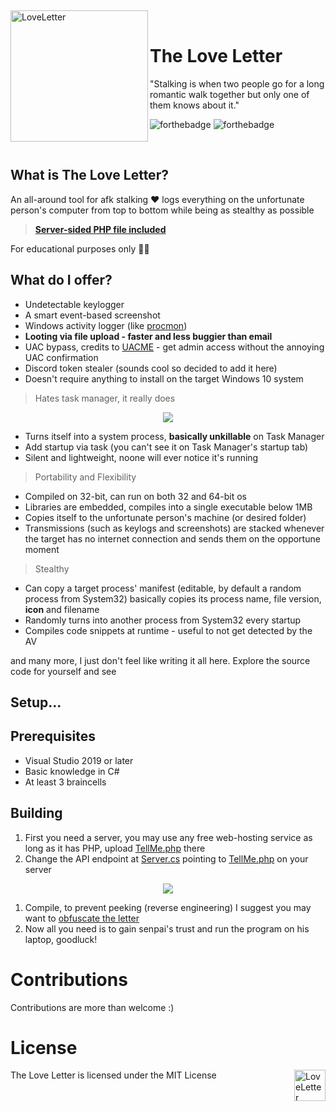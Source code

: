 ﻿﻿<div>
  <img width="220" height="210" align="left" src="https://i.ibb.co/1XbwZfX/image-removebg-preview-5.png" alt="LoveLetter"/>
  <br>
  <h1>The Love Letter</h1>
  <p>"Stalking is when two people go for a long romantic walk together but only one of them knows about it."</p>
</div>

![forthebadge](https://forthebadge.com/images/badges/built-with-love.svg)
![forthebadge](https://forthebadge.com/images/badges/made-with-reason.svg)

<br/>

## What is The Love Letter?
An all-around tool for afk stalking ❤️ logs everything on the unfortunate person's computer from top to bottom while being as stealthy as possible

> [**Server-sided PHP file included**](Server/TellMe.php)

For educational purposes only 🤷‍♀️
## What do I offer?
- Undetectable keylogger
- A smart event-based screenshot
- Windows activity logger (like [procmon](https://docs.microsoft.com/en-us/sysinternals/downloads/procmon))
- **Looting via file upload - faster and less buggier than email**
- UAC bypass, credits to [UACME](https://github.com/hfiref0x/UACME) - get admin access without the annoying UAC confirmation
- Discord token stealer (sounds cool so decided to add it here)
- Doesn't require anything to install on the target Windows 10 system
> Hates task manager, it really does
<p align="center">
 <img src="https://s6.gifyu.com/images/Animation433b9dfdd93f8619.gif"/>
</p>

- Turns itself into a system process, **basically unkillable** on Task Manager
- Add startup via task (you can't see it on Task Manager's startup tab)
- Silent and lightweight, noone will ever notice it's running
> Portability and Flexibility
- Compiled on 32-bit, can run on both 32 and 64-bit os
- Libraries are embedded, compiles into a single executable below 1MB
- Copies itself to the unfortunate person's machine (or desired folder)
- Transmissions (such as keylogs and screenshots) are stacked whenever the target has no internet connection and sends them on the opportune moment
> Stealthy
- Can copy a target process' manifest (editable, by default a random process from System32) basically copies its process name, file version, **icon** and filename
- Randomly turns into another process from System32 every startup
- Compiles code snippets at runtime - useful to not get detected by the AV


and many more, I just don't feel like writing it all here. Explore the source code for yourself and see

## Setup...
## Prerequisites
- Visual Studio 2019 or later
- Basic knowledge in C#
- At least 3 braincells
## Building
1. First you need a server, you may use any free web-hosting service as long as it has PHP, upload [TellMe.php](Server/TellMe.php) there
1. Change the API endpoint at [Server.cs](Client/Communication/Server.cs) pointing to [TellMe.php](Server/TellMe.php) on your server
<p align="center">
 <img src="https://i.ibb.co/B49BjLd/image.png"/>
</p>

1. Compile, to prevent peeking (reverse engineering) I suggest you may want to [obfuscate the letter](https://github.com/yck1509/ConfuserEx) 
1. Now all you need is to gain senpai's trust and run the program on his laptop, goodluck!

# Contributions
Contributions are more than welcome :)
# License
The Love Letter is licensed under the MIT License
<img height="50" align="right" src="https://upload.wikimedia.org/wikipedia/commons/0/0c/MIT_logo.svg" alt="LoveLetter"/>
